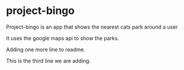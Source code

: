 # project-bingo
Project-bingo is an app that shows the nearest cats park around a user

It uses the google maps api to show the parks.

Adding one more line to readme.

This is the third line we are adding.